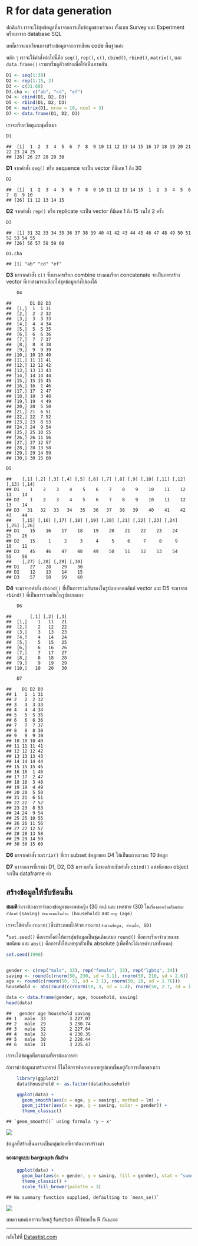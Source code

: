 # R for data generation

ปกติแล้ว เราจะใช้ชุดช้อมูลที่มาจากการเก็บข้อมูลของเราเอง ทั้งแบบ Survey และ Experiment หรือมาจาก database SQL

บทนี้เราจะมาเรียนการสร้างข้อมูลจากการเขียน code พื้นฐานค่ะ

หลัก ๆ เราจะใช้คำสั่งต่อไปนี้คือ `seq()`, `rep()`, `c()`, `cbind()`, `rbind()`, `matrix()`, และ `data.frame()` เรามาเริ่มดูตัวอย่างเพื่อให้เห็นภาพกัน

``` r
D1 <- seq(1:30)
D2 <- rep(1:15, 2)
D3 <- c(31:60)
D3.cha <- c("ab", "cd", "ef")
D4 <- cbind(D1, D2, D3)
D5 <- rbind(D1, D2, D3)
D6 <- matrix(D1, nrow = 10, ncol = 3)
D7 <- data.frame(D1, D2, D3)
```

เราจะเรียกวัตถุและชุดขึ้นมา

``` r
D1
```



    ##  [1]  1  2  3  4  5  6  7  8  9 10 11 12 13 14 15 16 17 18 19 20 21 22 23 24 25
    ## [26] 26 27 28 29 30

**D1** จากคำสั่ง `seq()` หรือ sequence จะเป็น vector ที่มีเลข 1 ถึง 30


``` r
D2
```


    ##  [1]  1  2  3  4  5  6  7  8  9 10 11 12 13 14 15  1  2  3  4  5  6  7  8  9 10
    ## [26] 11 12 13 14 15

**D2** จากคำสั่ง `rep()` หรือ replicate จะเป็น vector ที่มีเลข 1 ถึง 15
วนไป 2 ครั้ง


``` r
D3
```


    ##  [1] 31 32 33 34 35 36 37 38 39 40 41 42 43 44 45 46 47 48 49 50 51 52 53 54 55
    ## [26] 56 57 58 59 60


``` r
D3.cha
```


    ## [1] "ab" "cd" "ef"

**D3** มาจากคำสั่ง `c()` ซึ่งบางครเรียก combine บางคนเรียก concatenate จะเป็นการสร้าง vector ที่เราสามารถเลือกใส่ชุดข้อมูลส่งไปเองได้


``` r
    D4
```


    ##       D1 D2 D3
    ##  [1,]  1  1 31
    ##  [2,]  2  2 32
    ##  [3,]  3  3 33
    ##  [4,]  4  4 34
    ##  [5,]  5  5 35
    ##  [6,]  6  6 36
    ##  [7,]  7  7 37
    ##  [8,]  8  8 38
    ##  [9,]  9  9 39
    ## [10,] 10 10 40
    ## [11,] 11 11 41
    ## [12,] 12 12 42
    ## [13,] 13 13 43
    ## [14,] 14 14 44
    ## [15,] 15 15 45
    ## [16,] 16  1 46
    ## [17,] 17  2 47
    ## [18,] 18  3 48
    ## [19,] 19  4 49
    ## [20,] 20  5 50
    ## [21,] 21  6 51
    ## [22,] 22  7 52
    ## [23,] 23  8 53
    ## [24,] 24  9 54
    ## [25,] 25 10 55
    ## [26,] 26 11 56
    ## [27,] 27 12 57
    ## [28,] 28 13 58
    ## [29,] 29 14 59
    ## [30,] 30 15 60


``` r
D5
```


    ##    [,1] [,2] [,3] [,4] [,5] [,6] [,7] [,8] [,9] [,10] [,11] [,12] [,13] [,14]
    ## D1    1    2    3    4    5    6    7    8    9    10    11    12    13    14
    ## D2    1    2    3    4    5    6    7    8    9    10    11    12    13    14
    ## D3   31   32   33   34   35   36   37   38   39    40    41    42    43    44
    ##    [,15] [,16] [,17] [,18] [,19] [,20] [,21] [,22] [,23] [,24] [,25] [,26]
    ## D1    15    16    17    18    19    20    21    22    23    24    25    26
    ## D2    15     1     2     3     4     5     6     7     8     9    10    11
    ## D3    45    46    47    48    49    50    51    52    53    54    55    56
    ##    [,27] [,28] [,29] [,30]
    ## D1    27    28    29    30
    ## D2    12    13    14    15
    ## D3    57    58    59    60

**D4** จะมาจากคำสั่ง `cbind()` ที่เป็นการรวมกันของในรูปแบบคอลลัมภ์ vector และ D5 จะมาจาก `rbind()` ที่เป็นการรวมกันในรูปแบบแถว


``` r
    D6
```


    ##       [,1] [,2] [,3]
    ##  [1,]    1   11   21
    ##  [2,]    2   12   22
    ##  [3,]    3   13   23
    ##  [4,]    4   14   24
    ##  [5,]    5   15   25
    ##  [6,]    6   16   26
    ##  [7,]    7   17   27
    ##  [8,]    8   18   28
    ##  [9,]    9   19   29
    ## [10,]   10   20   30


``` r
    D7
```


    ##    D1 D2 D3
    ## 1   1  1 31
    ## 2   2  2 32
    ## 3   3  3 33
    ## 4   4  4 34
    ## 5   5  5 35
    ## 6   6  6 36
    ## 7   7  7 37
    ## 8   8  8 38
    ## 9   9  9 39
    ## 10 10 10 40
    ## 11 11 11 41
    ## 12 12 12 42
    ## 13 13 13 43
    ## 14 14 14 44
    ## 15 15 15 45
    ## 16 16  1 46
    ## 17 17  2 47
    ## 18 18  3 48
    ## 19 19  4 49
    ## 20 20  5 50
    ## 21 21  6 51
    ## 22 22  7 52
    ## 23 23  8 53
    ## 24 24  9 54
    ## 25 25 10 55
    ## 26 26 11 56
    ## 27 27 12 57
    ## 28 28 13 58
    ## 29 29 14 59
    ## 30 30 15 60

**D6** มาจากคำสั่ง `matrix()` ที่เรา subset ข้อมูลของ D4 ให้เป็นแถวแถวละ 10 ข้อมูล

**D7** มาจากการที่เรานำ D1, D2, D3 มารวมกัน ซึ่งจะคล้ายกับคำสั่ง `cbind()` แต่ชนิดของ object จะเป็น dataframe ค่า

## สร้างข้อมูลให้ซับซ้อนขึ้น

**สมมติ**ว่าเราต้องการจำลองข้อมูลของเพศหญิง (30 คน) และ เพศชาย (30) ใน`เรื่องของเงินเก็บแต่ละสัปดาห์` `(saving)` `จำนวนคนในบ้าน (household)` และ `อายุ (age)`

เราจะใช้คำสั่ง `rnorm()`ซึ่งประกอบไปด้วย `rnorm(จำนวนข้อมูล, ค่าเฉลี่ย, SD)`

\*`set.seed()` คือการตั้งค่าให้การสุ่มข้อมูลเป็นชุดเดิมเสมอ `round()` คือการเรียกจำนวนเลขทศนิยม และ `abs()` คือการสั่งให้เลขทุกตัวเป็น absolute (เพื่อที่จะได้เลขค่าบวกทั้งหมด)


``` r
set.seed(1990)


gender <- c(rep("male", 33), rep("female", 33), rep("lgbtq", 34))
saving <- round(c(rnorm(50, 230, sd = 3.1), rnorm(50, 210, sd = 2.6)) ,2)
age <- round(c(rnorm(50, 31, sd = 2.1), rnorm(50, 28, sd = 1.76)))
household <- abs(round(c(rnorm(50, 3, sd = 1.4), rnorm(50, 2.7, sd = 1.2))))

data <- data.frame(gender, age, household, saving)
head(data)
```



    ##   gender age household saving
    ## 1   male  33         3 227.07
    ## 2   male  29         3 230.74
    ## 3   male  32         2 227.64
    ## 4   male  32         4 230.35
    ## 5   male  30         2 228.44
    ## 6   male  31         3 235.47

เราจะได้ข้อมูลที่ตรงตามที่เราต้องการค่า

ถ้าเรานำข้อมูลมาสร้างกราฟ ก็ได้ได้กราฟหลากหลายรูปแบบขึ้นอยู่กับการเลือกของเรา


``` r
    library(ggplot2)
    data$household <- as.factor(data$household)

    ggplot(data) +
      geom_smooth(aes(x = age, y = saving), method = lm) +
      geom_jitter(aes(x = age, y = saving, color = gender)) +
      theme_classic()
```


    ## `geom_smooth()` using formula 'y ~ x'

![](docs/create_data_self_files/figure-markdown_strict/unnamed-chunk-8-1.png)

ข้อมูลที่สร้างขึ้นมาจะเป็นกลุ่มย่อยที่เราต้องการสร้างค่า

#### ลองมาดูแบบ bargraph กันบ้าง


``` r
    ggplot(data) +
      geom_bar(aes(x = gender, y = saving, fill = gender), stat = "summary") +
      theme_classic() +
      scale_fill_brewer(palette = 3)
```



    ## No summary function supplied, defaulting to `mean_se()`

![](docs/create_data_self_files/figure-markdown_strict/unnamed-chunk-9-1.png)



บทความหน้าเราจะเรียนรู้ function ที่ใช้บ่อยใน R กันนะคะ


- - -
กลับไปที่ [Datastist.com](www.datastist.com)
